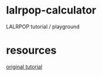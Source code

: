 # lalrpop-calculator

LALRPOP tutorial / playground

# resources

[original tutorial](https://github.com/nikomatsakis/lalrpop/blob/master/doc/tutorial.md#crash-course)